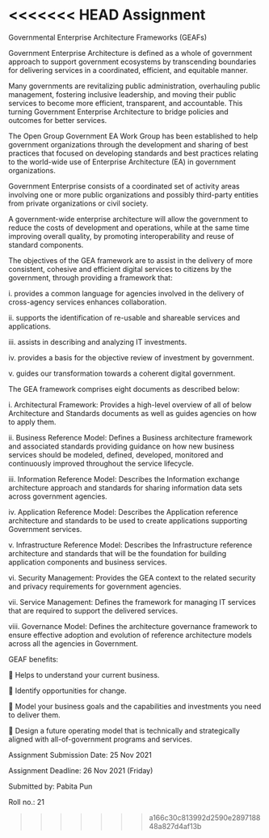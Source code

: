<<<<<<< HEAD
Assignment
=======
Governmental Enterprise Architecture Frameworks (GEAFs)



Government Enterprise Architecture is defined as a whole of government approach to support government ecosystems by transcending boundaries for delivering services in a coordinated, efficient, and equitable manner. 

Many governments are revitalizing public administration, overhauling public management, fostering inclusive leadership, and moving their public services to become more efficient, transparent, and accountable. This turning Government Enterprise Architecture to bridge policies and outcomes for better services.

The Open Group Government EA Work Group has been established to help government organizations through the development and sharing of best practices that focused on developing standards and best practices relating to the world-wide use of Enterprise Architecture (EA) in government organizations.

Government Enterprise consists of a coordinated set of activity areas involving one or more public organizations and possibly third-party entities from private organizations or civil society.


A government-wide enterprise architecture will allow the government to reduce the costs of development and operations, while at the same time improving overall quality, by promoting interoperability and reuse of standard components.

 The objectives of the GEA framework are to assist in the delivery of more consistent, cohesive and efficient digital services to citizens by the government, through providing a framework that:
 
i.	provides a common language for agencies involved in the delivery of cross-agency services enhances collaboration.

ii.	supports the identification of re-usable and shareable services and applications.

iii.	assists in describing and analyzing IT investments.

iv.	provides a basis for the objective review of investment by government.

v.	guides our transformation towards a coherent digital government.


The GEA framework comprises eight documents as described below:

i.	Architectural Framework: Provides a high-level overview of all of below Architecture and Standards documents as well as guides agencies on how to apply them.

ii.	Business Reference Model: Defines a Business architecture framework and associated standards providing guidance on how new business services should be modeled, defined, developed, monitored and continuously improved throughout the service lifecycle.

iii.	Information Reference Model: Describes the Information exchange architecture approach and standards for sharing information data sets across government agencies.

iv.	Application Reference Model: Describes the Application reference architecture and standards to be used to create applications supporting Government services.

v.	Infrastructure Reference Model: Describes the Infrastructure reference architecture and standards that will be the foundation for building application components and business services.

vi.	Security Management: Provides the GEA context to the related security and privacy requirements for government agencies.

vii.	Service Management: Defines the framework for managing IT services that are required to support the delivered services.

viii.	Governance Model: Defines the architecture governance framework to ensure effective adoption and evolution of reference architecture models across all the agencies in Government.


GEAF benefits:

	Helps to understand your current business.

	Identify opportunities for change.

	Model your business goals and the capabilities and investments you need to deliver them.

	Design a future operating model that is technically and strategically aligned with all-of-government programs and services.


Assignment Submission Date: 25 Nov 2021

Assignment Deadline: 26 Nov 2021 (Friday)

Submitted by: Pabita Pun 

Roll no.: 21


>>>>>>> a166c30c813992d2590e289718848a827d4af13b
